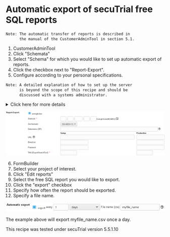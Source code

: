 # Automatic export of secuTrial free SQL reports

```
Note: The automatic transfer of reports is described in 
      the manual of the CustomerAdminTool in section 5.1.
```

1. CustomerAdminTool
2. Click "Schemata"
3. Select "Schema" for which you would like to set up automatic export of reports.
4. Click the checkbox next to "Report-Export".
5. Configure according to your personal specifications.  

```
Note: A detailed explanation of how to set up the server
      is beyond the scope of this recipe and should be
      discussed with a systems administrator.
```
<details><summary>Click here for more details</summary>
<p>

Register RSA key for your SFTP server on your secuTrial server:
1. This can be achieved by adding the SFTP server's RSA key to the ".ssh\known_hosts" file on your secuTrial server.
2. You can use "ssh-keyscan" to obtain the RSA key of your SFTP server.Create a user on your SFTP server:
``` bash
useradd -s /bin/false user
passwd user# create directories
# (only this directory will be writable by SFTP)
mkdir -p /home/user/secutrialexports# set permissions
chown root:root -R /home/user/
chmod 755 /home/user/
chown user:user /home/user/secutrialexports
chmod 755 /home/user/secutrialexports/
chmod g+s /home/user/secutrialexports/# edit SSH config
# (/etc/ssh/sshd_config)
# ----------------------------------------->8---------------------------------------# [...]
AllowUsers user
# [...]# [...]
# must be at the very end of the file
Match User user
   ChrootDirectory /home/user/
   ForceCommand internal-sftp
   AllowTCPForwarding no
   X11Forwarding no
# ----------------------------------------->8---------------------------------------# restart SSH
service ssh restart
```

</p>
</details>

  ![auto_rep_exp_cfg](fig/auto_rep_exp_cfg.png "auto_rep_exp_cfg")

6. FormBuilder
7. Select your project of interest.
8. Click "Edit reports"
9. Select the free SQL report you would like to export.
10. Click the "export" checkbox
11. Specify how often the report should be exported.
12. Specify a file name.

  ![auto_exp_fb](fig/auto_exp_formbuild.png "auto_exp_fb")

The example above will export myfile_name.csv once a day.


This recipe was tested under secuTrial version 5.5.1.10
